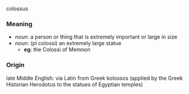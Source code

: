 colossus
### Meaning
+ _noun_: a person or thing that is extremely important or large in size
+ _noun_: (pl colossi) an extremely large statue
	+ __eg__: the Colossi of Memnon

### Origin

late Middle English: via Latin from Greek kolossos (applied by the Greek Historian Herodotus to the statues of Egyptian temples)
